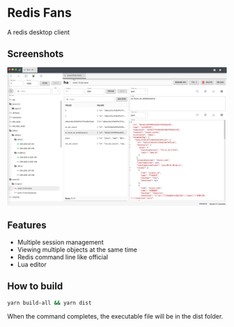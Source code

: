 # Redis Fans

A redis desktop client

## Screenshots

![Screenshots](screenshots/1.png "Screenshots")

## Features

- Multiple session management
- Viewing multiple objects at the same time
- Redis command line like official
- Lua editor

## How to build

```bash
yarn build-all && yarn dist
```
When the command completes, the executable file will be in the dist folder.
